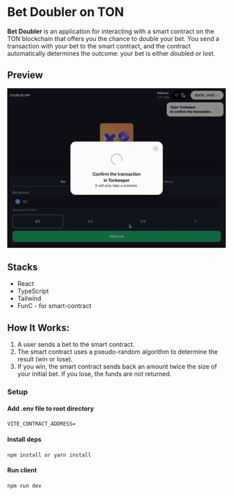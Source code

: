 # Bet Doubler on TON

**Bet Doubler** is an application for interacting with a smart contract on the TON blockchain that offers you the chance to double your bet. You send a transaction with your bet to the smart contract, and the contract automatically determines the outcome: your bet is either doubled or lost.

## Preview

![Preview](preview.gif)

## Stacks

- React
- TypeScript
- Tailwind
- FunC - for smart-contract

## How It Works:

1.	A user sends a bet to the smart contract.
2.	The smart contract uses a pseudo-random algorithm to determine the result (win or lose).
3.	If you win, the smart contract sends back an amount twice the size of your initial bet. If you lose, the funds are not returned.

### Setup

#### Add .env file to root directory

```
VITE_CONTRACT_ADDRESS=
```

#### Install deps

```
npm install or yarn install
```

#### Run client

```
npm run dev
```